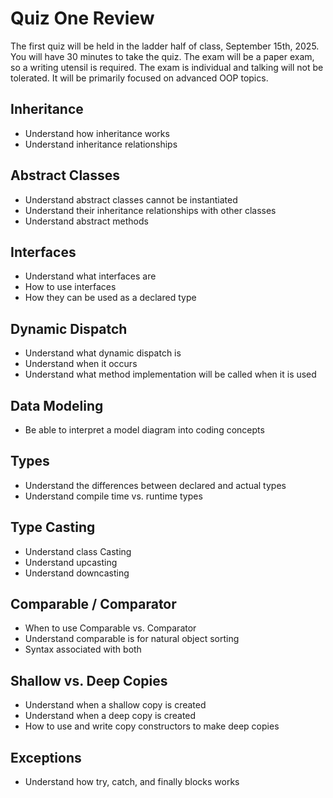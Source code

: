 # Quiz One Review

The first quiz will be held in the ladder half of class, September 15th, 2025. You will have 30 minutes to take the quiz. The exam will be a paper exam, so a writing utensil is required. The exam is individual and talking will not be tolerated. It will be primarily focused on advanced OOP topics.

## Inheritance
- Understand how inheritance works
- Understand inheritance relationships

## Abstract Classes
- Understand abstract classes cannot be instantiated
- Understand their inheritance relationships with other classes
- Understand abstract methods

## Interfaces
- Understand what interfaces are
- How to use interfaces
- How they can be used as a declared type

## Dynamic Dispatch
- Understand what dynamic dispatch is
- Understand when it occurs
- Understand what method implementation will be called when it is used
## Data Modeling
- Be able to interpret a model diagram into coding concepts

## Types
- Understand the differences between declared and actual types
- Understand compile time vs. runtime types

## Type Casting
- Understand class Casting
- Understand upcasting
- Understand downcasting

## Comparable / Comparator
- When to use Comparable vs. Comparator
- Understand comparable is for natural object sorting
- Syntax associated with both

## Shallow vs. Deep Copies
- Understand when a shallow copy is created
- Understand when a deep copy is created
- How to use and write copy constructors to make deep copies

## Exceptions
- Understand how try, catch, and finally blocks works
